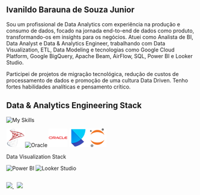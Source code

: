 ## Ivanildo Barauna de Souza Junior
Sou um profissional de Data Analytics com experiência na produção e consumo de dados, focado na jornada end-to-end de dados como produto, transformando-os em insights para os negócios.
Atuei como Analista de BI, Data Analyst e Data & Analytics Engineer, trabalhando com Data Visualization, ETL, Data Modeling e tecnologias como Google Cloud Platform, Google BigQuery, Apache Beam, AirFlow, SQL, Power BI e Looker Studio.

Participei de projetos de migração tecnológica, redução de custos de processamento de dados e promoção de uma cultura Data Driven. Tenho fortes habilidades analíticas e pensamento crítico.

## Data & Analytics Engineering Stack
![My Skills](https://skillicons.dev/icons?i=py,docker,gcp,mysql,postgres,mongodb,bitbucket,github,githubactions,vscode,postman,figma,firebase,linux&perline=7)

<img src="https://github.com/devicons/devicon/blob/master/icons/microsoftsqlserver/microsoftsqlserver-original.svg" Alt="SQL Server" width="50" height="50"><img src="https://www.svgrepo.com/show/375551/bigquery.svg" Alt="Oracle" width="50" height="50"> <img src="https://github.com/devicons/devicon/blob/master/icons/oracle/oracle-original.svg" Alt="Oracle" width="50" height="50"> <img src="https://github.com/devicons/devicon/blob/master/icons/poetry/poetry-original.svg" Alt="Poetry" width="50" height="50"><img src="https://github.com/devicons/devicon/blob/master/icons/jupyter/jupyter-original.svg" Alt="Jupyter" width="50" height="50">

Data Visualization Stack

<img src="https://github.com/microsoft/PowerBI-Icons/blob/main/SVG/Power-BI.svg" Alt="Power BI" width="50" height="50"> <img src="https://www.svgrepo.com/show/354012/looker-icon.svg" Alt="Looker Studio" width="50" height="50">


##
<p align="left">
  <a href="https://github.com/IvanildoBarauna/ETL-awesome-api">
    <img align="bottom" src="https://github-readme-stats.vercel.app/api?username=IvanildoBarauna&hide=stars,contribs&show=prs_merged,prs_merged_percentage&show_icons=true&theme=default&include_all_commits=true&rank_icon=percentile&hide_border=true" />
 
 </a>
  &nbsp;<!-- Espaço entre os componentes -->
  <a href="https://github.com/IvanildoBarauna">
    <img align="bottom" src="https://github-readme-stats.vercel.app/api/top-langs/?username=IvanildoBarauna&hide_border=true&layout=compact" />
  </a>
</p>

